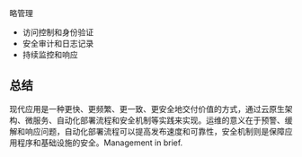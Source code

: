 ﻿略管理
* 访问控制和身份验证
* 安全审计和日志记录
* 持续监控和响应

## 总结

现代应用是一种更快、更频繁、更一致、更安全地交付价值的方式，通过云原生架构、微服务、自动化部署流程和安全机制等实践来实现。运维的意义在于预警、缓解和响应问题，自动化部署流程可以提高发布速度和可靠性，安全机制则是保障应用程序和基础设施的安全。Management in brief.